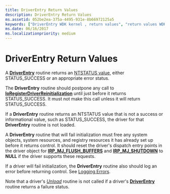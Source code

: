 ```yaml
---
title: DriverEntry Return Values
description: DriverEntry Return Values
ms.assetid: 052be2ea-375a-4495-931e-8b66972125a5
keywords: ["DriverEntry WDK kernel , return values", "return values WDK DriverEntry routine"]
ms.date: 06/16/2017
ms.localizationpriority: medium
---
```


# DriverEntry Return Values





A [**DriverEntry**](/windows-hardware/drivers/ddi/wdm/nc-wdm-driver_initialize) routine returns an [NTSTATUS value](ntstatus-values.md), either STATUS\_SUCCESS or an appropriate error status.

The **DriverEntry** routine should postpone any call to [**IoRegisterDriverReinitialization**](/windows-hardware/drivers/ddi/ntddk/nf-ntddk-ioregisterdriverreinitialization) until just before it returns STATUS\_SUCCESS. It must not make this call unless it will return STATUS\_SUCCESS.

If a **DriverEntry** routine returns an NTSTATUS value that is not a success or informational value, such as STATUS\_SUCCESS, the driver for that **DriverEntry** routine is not loaded.

A **DriverEntry** routine that will fail initialization must free any system objects, system resources, and registry resources it has already set up before it returns control. It should reset the driver's dispatch entry points in the driver object for [**IRP\_MJ\_FLUSH\_BUFFERS**](./irp-mj-flush-buffers.md) and [**IRP\_MJ\_SHUTDOWN**](./irp-mj-shutdown.md) to **NULL** if the driver supports these requests.

If a driver will fail initialization, the **DriverEntry** routine also should log an error before returning control. See [Logging Errors](logging-errors.md).

Note that a driver's [*Unload*](/windows-hardware/drivers/ddi/wdm/nc-wdm-driver_unload) routine is not called if a driver's [**DriverEntry**](/windows-hardware/drivers/ddi/wdm/nc-wdm-driver_initialize) routine returns a failure status.

 

